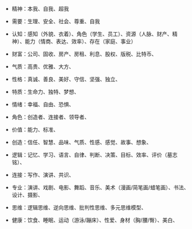 * 精神：本我、自我、超我
* 需要：生理、安全、社会、尊重、自我
* 认知：感知（外貌、衣着）、角色（学生、员工）、资源（人脉、财产、精神）、能力（情商、表达、效率）、存在（家庭、事业）

* 财富：公司、固收、房产、房租、利息、股权、版税、比特币、
* 气质：高贵、优雅、大方、
* 性格：真诚、善良、美好、守信、坚强、独立、
* 特质：生命力、独特、梦想、
* 情绪：幸福、自由、恐惧、
* 角色：创造者、连接者、领导者、
* 价值：能力、标准、
* 创造：信任、智慧、品味、气质、性感、感觉、故事、想象、
* 逻辑：记忆、学习、语言、自律、判断、决策、目标、效率、评价（墓志铭）、
* 连接：写作、演讲、共识、
* 专业：演讲、戏剧、电影、舞蹈、音乐、美术（漫画/简笔画/蜡笔画）、书法、设计、摄影、
* 思维：逻辑思维、逆向思维、批判性思维、多元思维模型、
* 健康：饮食、睡眠、运动（游泳/蹦床）、性爱、身材（胸/腰/臀）、美白、

